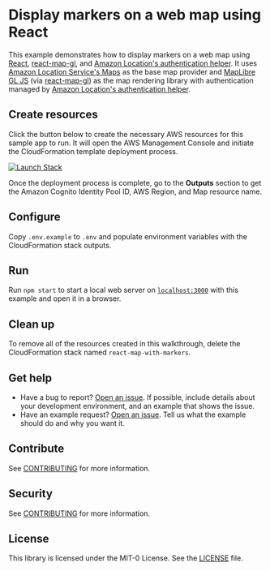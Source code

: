 # Display markers on a web map using React

This example demonstrates how to display markers on a web map using [React](https://react.dev/), [react-map-gl](https://visgl.github.io/react-map-gl/), and [Amazon Location's authentication helper](https://github.com/aws-geospatial/amazon-location-utilities-auth-helper-js). It uses [Amazon Location Service's Maps](https://aws.amazon.com/location/) as the base map provider and [MapLibre GL
JS](https://maplibre.org/maplibre-gl-js-docs/api/) (via [react-map-gl](https://visgl.github.io/react-map-gl/)) as the map rendering library with authentication managed by [Amazon Location's authentication helper](https://github.com/aws-geospatial/amazon-location-utilities-auth-helper-js).

## Create resources

Click the button below to create the necessary AWS resources for this sample app to run. It will
open the AWS Management Console and initiate the CloudFormation template deployment process.

[![Launch Stack](https://amazon-location-cloudformation-templates.s3.us-west-2.amazonaws.com/cfn-launch-stack-button.svg)](https://console.aws.amazon.com/cloudformation/home?#/stacks/quickcreate?stackName=react-map-with-markers-example&templateURL=https://amazon-location-cloudformation-templates.s3.us-west-2.amazonaws.com/samples/web-react-map-with-markers/template.yaml)

Once the deployment process is complete, go to the **Outputs** section to get the Amazon Cognito
Identity Pool ID, AWS Region, and Map resource name.

## Configure

Copy `.env.example` to `.env` and populate environment variables with the CloudFormation stack
outputs.

## Run

Run `npm start` to start a local web server on [`localhost:3000`](http://localhost:3000/) with this
example and open it in a browser.

## Clean up

To remove all of the resources created in this walkthrough, delete the CloudFormation stack named
`react-map-with-markers`.

## Get help

- Have a bug to report? [Open an
  issue](https://github.com/aws-geospatial/code-example-web-react-map-with-markers/issues/new). If
  possible, include details about your development environment, and an example that shows the issue.
- Have an example request? [Open an
  issue](https://github.com/aws-samples/amazon-location-samples/issues/new). Tell us what the
  example should do and why you want it.

## Contribute

See [CONTRIBUTING](../CONTRIBUTING.md) for more information.

## Security

See [CONTRIBUTING](../CONTRIBUTING.md#security-issue-notifications) for more information.

## License

This library is licensed under the MIT-0 License. See the [LICENSE](../LICENSE) file.
